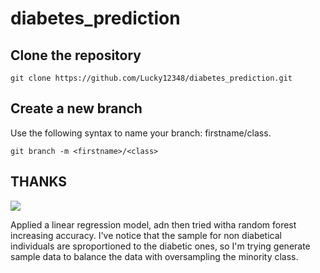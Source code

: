 # diabetes_prediction

## Clone the repository
```
git clone https://github.com/Lucky12348/diabetes_prediction.git
```
## Create a new branch
Use the following syntax to name your branch: firstname/class.
```
git branch -m <firstname>/<class>
```

## THANKS
![](https://media.tenor.com/ZPHHiCRxrlsAAAAj/happy-happy-happy-cat.gif)


Applied a linear regression model, adn then tried witha  random forest increasing accuracy.
I've notice that the sample for non diabetical individuals are sproportioned to the diabetic ones, so I'm trying generate sample data to balance the data with oversampling the minority class.